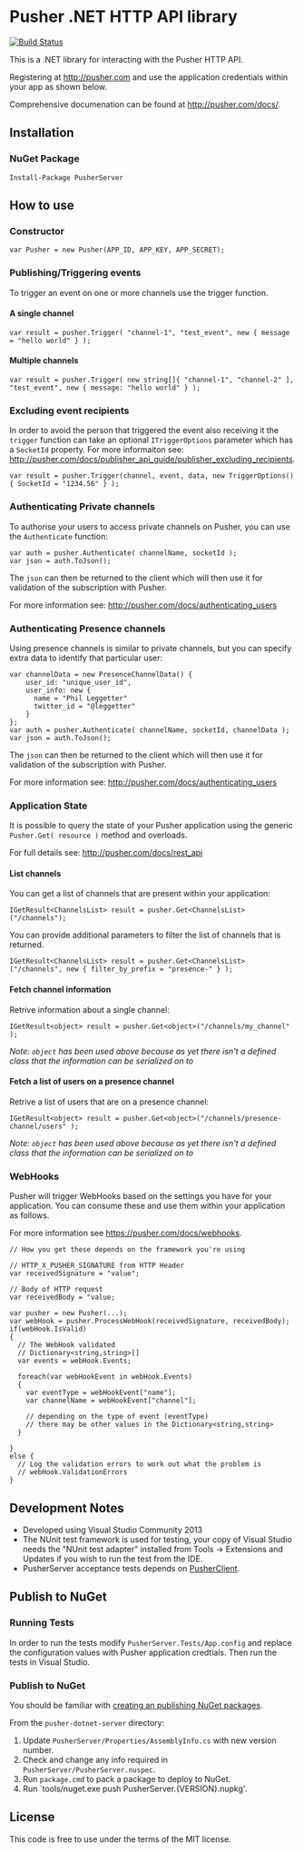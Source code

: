 # Pusher .NET HTTP API library

[![Build Status](https://travis-ci.org/pusher/pusher-http-dotnet.svg?branch=master)](https://travis-ci.org/pusher/pusher-http-dotnet)

This is a .NET library for interacting with the Pusher HTTP API.

Registering at <http://pusher.com> and use the application credentials within your app as shown below.

Comprehensive documenation can be found at <http://pusher.com/docs/>.

## Installation

### NuGet Package
```
Install-Package PusherServer
```

## How to use

### Constructor

```
var Pusher = new Pusher(APP_ID, APP_KEY, APP_SECRET);
```

### Publishing/Triggering events

To trigger an event on one or more channels use the trigger function.

#### A single channel

```
var result = pusher.Trigger( "channel-1", "test_event", new { message = "hello world" } );
```

#### Multiple channels

```
var result = pusher.Trigger( new string[]{ "channel-1", "channel-2" ], "test_event", new { message: "hello world" } );
```

### Excluding event recipients

In order to avoid the person that triggered the event also receiving it the `trigger` function can take an optional `ITriggerOptions` parameter which has a `SocketId` property. For more informaiton see: <http://pusher.com/docs/publisher_api_guide/publisher_excluding_recipients>.

```
var result = pusher.Trigger(channel, event, data, new TriggerOptions() { SocketId = "1234.56" } );
```

### Authenticating Private channels

To authorise your users to access private channels on Pusher, you can use the `Authenticate` function:

```
var auth = pusher.Authenticate( channelName, socketId );
var json = auth.ToJson();
```

The `json` can then be returned to the client which will then use it for validation of the subscription with Pusher.

For more information see: <http://pusher.com/docs/authenticating_users>

### Authenticating Presence channels

Using presence channels is similar to private channels, but you can specify extra data to identify that particular user:

```
var channelData = new PresenceChannelData() {
	user_id: "unique_user_id",
	user_info: new {
	  name = "Phil Leggetter"
	  twitter_id = "@leggetter"
	}
};
var auth = pusher.Authenticate( channelName, socketId, channelData );
var json = auth.ToJson();
```

The `json` can then be returned to the client which will then use it for validation of the subscription with Pusher.

For more information see: <http://pusher.com/docs/authenticating_users>

### Application State

It is possible to query the state of your Pusher application using the generic `Pusher.Get( resource )` method and overloads.

For full details see: <http://pusher.com/docs/rest_api>

#### List channels

You can get a list of channels that are present within your application:

```
IGetResult<ChannelsList> result = pusher.Get<ChannelsList>("/channels");
```

You can provide additional parameters to filter the list of channels that is returned.

```
IGetResult<ChannelsList> result = pusher.Get<ChannelsList>("/channels", new { filter_by_prefix = "presence-" } );
```

#### Fetch channel information

Retrive information about a single channel:

```
IGetResult<object> result = pusher.Get<object>("/channels/my_channel" );
```

*Note: `object` has been used above because as yet there isn't a defined class that the information can be serialized on to*

#### Fetch a list of users on a presence channel

Retrive a list of users that are on a presence channel:

```
IGetResult<object> result = pusher.Get<object>("/channels/presence-channel/users" );
```

*Note: `object` has been used above because as yet there isn't a defined class that the information can be serialized on to*

### WebHooks

Pusher will trigger WebHooks based on the settings you have for your application. You can consume these and use them
within your application as follows.

For more information see <https://pusher.com/docs/webhooks>.

```
// How you get these depends on the framework you're using

// HTTP_X_PUSHER_SIGNATURE from HTTP Header
var receivedSignature = "value";

// Body of HTTP request
var receivedBody = "value;

var pusher = new Pusher(...);
var webHook = pusher.ProcessWebHook(receivedSignature, receivedBody);
if(webHook.IsValid)
{
  // The WebHook validated
  // Dictionary<string,string>[]
  var events = webHook.Events;

  foreach(var webHookEvent in webHook.Events)
  {
    var eventType = webHookEvent["name"];
    var channelName = webHookEvent["channel"];

    // depending on the type of event (eventType)
    // there may be other values in the Dictionary<string,string>
  }

}
else {
  // Log the validation errors to work out what the problem is
  // webHook.ValidationErrors
}
```

## Development Notes

* Developed using Visual Studio Community 2013
* The NUnit test framework is used for testing, your copy of Visual Studio needs the "NUnit test adapter" installed from Tools -> Extensions and Updates if you wish to run the test from the IDE.
* PusherServer acceptance tests depends on [PusherClient](https://github.com/pusher/pusher-dotnet-client).

## Publish to NuGet
### Running Tests

In order to run the tests modify `PusherServer.Tests/App.config` and replace the configuration values with Pusher application credtials. Then run the tests in Visual Studio.

### Publish to NuGet

You should be familiar with [creating an publishing NuGet packages](http://docs.nuget.org/docs/creating-packages/creating-and-publishing-a-package).

From the `pusher-dotnet-server` directory:

1. Update `PusherServer/Properties/AssemblyInfo.cs` with new version number.
2. Check and change any info required in `PusherServer/PusherServer.nuspec`.
3. Run `package.cmd` to pack a package to deploy to NuGet.
3. Run `tools/nuget.exe push PusherServer.{VERSION}.nupkg'.

## License

This code is free to use under the terms of the MIT license.
